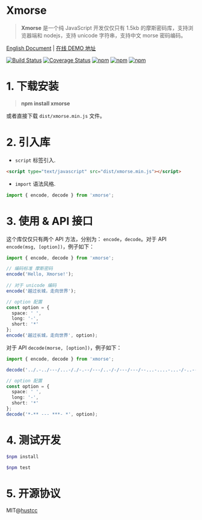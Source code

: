 # Xmorse

> **Xmorse** 是一个纯 JavaScript 开发仅仅只有 1.5kb 的摩斯密码库，支持浏览器端和 nodejs，支持 unicode 字符串，支持中文 morse 密码编码。

[English Document](README.md) | [在线 DEMO 地址](https://atool.vip/morse) 

[![Build Status](https://github.com/hustcc/xmorse/workflows/build/badge.svg)](https://github.com/hustcc/xmorse/actions)
[![Coverage Status](https://coveralls.io/repos/github/hustcc/xmorse/badge.svg?branch=master)](https://coveralls.io/github/hustcc/xmorse?branch=master)
[![npm](https://img.shields.io/npm/v/xmorse.svg)](https://www.npmjs.com/package/xmorse)
[![npm](https://img.shields.io/npm/dm/xmorse.svg)](https://www.npmjs.com/package/xmorse)
[![npm](https://img.shields.io/npm/l/xmorse.svg)](https://www.npmjs.com/package/xmorse)



# 1. 下载安装

> **npm install xmorse**

或者直接下载 `dist/xmorse.min.js` 文件。


# 2. 引入库

 - `script` 标签引入.

```html
<script type="text/javascript" src="dist/xmorse.min.js"></script>
```

 - `import` 语法风格.

```ts
import { encode, decode } from 'xmorse';
```


# 3. 使用 & API 接口

这个库仅仅只有两个 API 方法，分别为： `encode`，`decode`。对于 API `encode(msg, [option])`，例子如下：

```ts
import { encode, decode } from 'xmorse';

// 编码标准 摩斯密码
encode('Hello, Xmorse!');
  
// 对于 unicode 编码
encode('越过长城，走向世界');

// option 配置
const option = {
  space: ' ',
  long: '-',
  short: '*'
};
encode('越过长城，走向世界', option);
```

对于 API `decode(morse, [option])`，例子如下：

```ts
import { encode, decode } from 'xmorse';

decode('../.-../---/...-/./-.--/---/..-/-/---/---/--...-....-...-/-..---..-.-----/---..-...--...-/-..----.--.....');

// option 配置
const option = {
  space: ' ',
  long: '-',
  short: '*'
};
decode('*-** --- ***- *', option);
```


# 4. 测试开发

```bash
$npm install

$npm test
```


# 5. 开源协议

MIT@[hustcc](https://github.com/hustcc)
